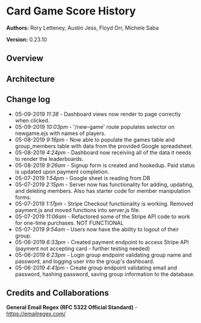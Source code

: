 # Card Game Score History

**Authors:** Rory Letteney, Austin Jess, Floyd Orr, Michele Saba

**Version:** 0.23.10


## Overview

## Architecture

## Change log
- 05-09-2019 *11:38* - Dashboard views now render to page correctly when clicked.
- 05-09-2019 *10:03pm* - '/new-game' route populates selector on newgame.ejs with names of players.
- 05-08-2019 *9:16pm* - Now able to populate the games table and group_members table with data from the provided Google spreadsheet.
- 05-08-2019 *4:24pm* - Dashboard now receiving all of the data it needs to render the leaderboards.
- 05-08-2019 *9:26am* - Signup form is created and hookedup. Paid status is updated upon payment completion.
- 05-07-2019 *1:54pm* - Google sheet is reading from DB
- 05-07-2019 *2:15pm* - Server now has functionality for adding, updating, and deleting members. Also has starter code for member manipulation forms.
- 05-07-2019 *1:17pm* - Stripe Checkout functionality is working. Removed payment.js and moved functions into server.js file.
- 05-07-2019 *11:06am* - Refactored some of the Stripe API code to work for one-time purchases. NOT FUNCTIONAL
- 05-07-2019 *9:54am* - Users now have the ability to logout of their group.
- 05-06-2019 *6:33pm* - Created payment endpoint to access Stripe API (payment not accepting card - further testing needed)
- 05-06-2019 *6:23pm* - Login group endpoint validating group name and password, and logging user into the group's dashboard.
- 05-06-2019 *4:41pm* - Create group endpoint validating email and password, hashing password, saving group information to the database.

## Credits and Collaborations

**General Email Regex (RFC 5322 Official Standard)** - https://emailregex.com/
